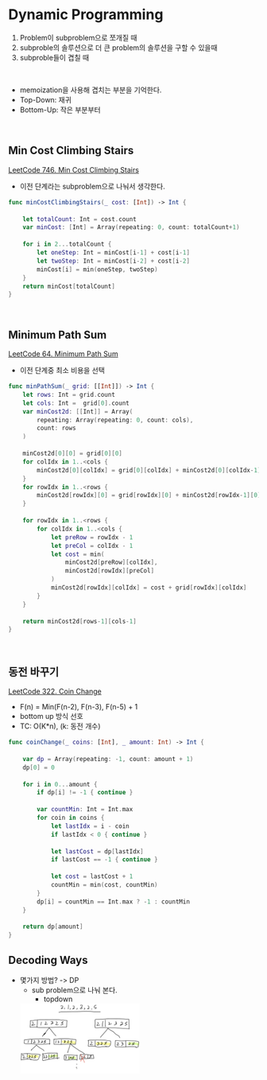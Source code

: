 # Dynamic Programming


1. Problem이 subproblem으로 쪼개질 때
2. subproble의 솔루션으로 더 큰 problem의 솔루션을 구할 수 있을때
3. subproble들이 겹칠 때
   
<br>

- memoization을 사용해 겹치는 부분을 기억한다.
- Top-Down: 재귀
- Bottom-Up: 작은 부분부터 

<br>


## Min Cost Climbing Stairs 
[LeetCode 746. Min Cost Climbing Stairs](https://leetcode.com/problems/min-cost-climbing-stairs/description/)
- 이전 단계라는 subproblem으로 나눠서 생각한다.

```swift
func minCostClimbingStairs(_ cost: [Int]) -> Int {

    let totalCount: Int = cost.count
    var minCost: [Int] = Array(repeating: 0, count: totalCount+1)

    for i in 2...totalCount {
        let oneStep: Int = minCost[i-1] + cost[i-1]
        let twoStep: Int = minCost[i-2] + cost[i-2]
        minCost[i] = min(oneStep, twoStep)
    }
    return minCost[totalCount]
}
```

<br>

## Minimum Path Sum
[LeetCode 64. Minimum Path Sum](https://leetcode.com/problems/minimum-path-sum/)
- 이전 단계중 최소 비용을 선택

```swift
func minPathSum(_ grid: [[Int]]) -> Int {
    let rows: Int = grid.count
    let cols: Int =  grid[0].count
    var minCost2d: [[Int]] = Array(
        repeating: Array(repeating: 0, count: cols), 
        count: rows
    )

    minCost2d[0][0] = grid[0][0]
    for colIdx in 1..<cols { 
        minCost2d[0][colIdx] = grid[0][colIdx] + minCost2d[0][colIdx-1]
    }
    for rowIdx in 1..<rows { 
        minCost2d[rowIdx][0] = grid[rowIdx][0] + minCost2d[rowIdx-1][0]
    }
    
    for rowIdx in 1..<rows { 
        for colIdx in 1..<cols { 
            let preRow = rowIdx - 1
            let preCol = colIdx - 1
            let cost = min(
                minCost2d[preRow][colIdx],
                minCost2d[rowIdx][preCol]
            )
            minCost2d[rowIdx][colIdx] = cost + grid[rowIdx][colIdx]
        }
    }

    return minCost2d[rows-1][cols-1]
}
```

<br>

## 동전 바꾸기
[LeetCode 322. Coin Change](https://leetcode.com/problems/coin-change/)

- F(n) = Min(F(n-2), F(n-3), F(n-5) + 1
- bottom up 방식 선호
- TC: O(K*n), (k: 동전 개수)

```swift
func coinChange(_ coins: [Int], _ amount: Int) -> Int {

    var dp = Array(repeating: -1, count: amount + 1)
    dp[0] = 0

    for i in 0...amount { 
        if dp[i] != -1 { continue }

        var countMin: Int = Int.max
        for coin in coins { 
            let lastIdx = i - coin
            if lastIdx < 0 { continue }

            let lastCost = dp[lastIdx]
            if lastCost == -1 { continue }

            let cost = lastCost + 1
            countMin = min(cost, countMin)
        }
        dp[i] = countMin == Int.max ? -1 : countMin
    }
    
    return dp[amount]
}
```

## Decoding Ways

- 몇가지 방법? -> DP
  - sub problem으로 나눠 본다.
    - topdown
  <img src = "/NoCodeProgram/images/ncp_dp_1.jpeg" width = "50%">
